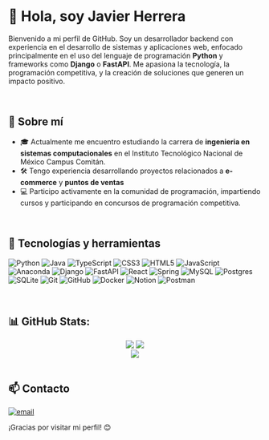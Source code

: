 # 👋 Hola, soy Javier Herrera

Bienvenido a mi perfil de GitHub. Soy un desarrollador backend con experiencia en el desarrollo de sistemas y aplicaciones web, enfocado principalmente en el uso del lenguaje de programación **Python** y frameworks como **Django** o **FastAPI**. Me apasiona la tecnología, la programación competitiva, y la creación de soluciones que generen un impacto positivo.

<br>

## 🚀 Sobre mí
- 🎓 Actualmente me encuentro estudiando la carrera de **ingenieria en sistemas computacionales** en el Instituto Tecnológico Nacional de México Campus Comitán.
- 🛠️ Tengo experiencia desarrollando proyectos relacionados a **e-commerce** y **puntos de ventas**
- 💻 Participo activamente en la comunidad de programación, impartiendo cursos y participando en concursos de programación competitiva.

<br>

## 🔧 Tecnologías y herramientas
![Python](https://img.shields.io/badge/python-3670A0?style=for-the-badge&logo=python&logoColor=ffdd54) ![Java](https://img.shields.io/badge/java-%23ED8B00.svg?style=for-the-badge&logo=openjdk&logoColor=white) ![TypeScript](https://img.shields.io/badge/typescript-%23007ACC.svg?style=for-the-badge&logo=typescript&logoColor=white) ![CSS3](https://img.shields.io/badge/css3-%231572B6.svg?style=for-the-badge&logo=css3&logoColor=white) ![HTML5](https://img.shields.io/badge/html5-%23E34F26.svg?style=for-the-badge&logo=html5&logoColor=white) ![JavaScript](https://img.shields.io/badge/javascript-%23323330.svg?style=for-the-badge&logo=javascript&logoColor=%23F7DF1E) ![Anaconda](https://img.shields.io/badge/Anaconda-%2344A833.svg?style=for-the-badge&logo=anaconda&logoColor=white) ![Django](https://img.shields.io/badge/django-%23092E20.svg?style=for-the-badge&logo=django&logoColor=white) ![FastAPI](https://img.shields.io/badge/FastAPI-005571?style=for-the-badge&logo=fastapi) ![React](https://img.shields.io/badge/react-%2320232a.svg?style=for-the-badge&logo=react&logoColor=%2361DAFB) ![Spring](https://img.shields.io/badge/spring-%236DB33F.svg?style=for-the-badge&logo=spring&logoColor=white) ![MySQL](https://img.shields.io/badge/mysql-4479A1.svg?style=for-the-badge&logo=mysql&logoColor=white) ![Postgres](https://img.shields.io/badge/postgres-%23316192.svg?style=for-the-badge&logo=postgresql&logoColor=white) ![SQLite](https://img.shields.io/badge/sqlite-%2307405e.svg?style=for-the-badge&logo=sqlite&logoColor=white) ![Git](https://img.shields.io/badge/git-%23F05033.svg?style=for-the-badge&logo=git&logoColor=white) ![GitHub](https://img.shields.io/badge/github-%23121011.svg?style=for-the-badge&logo=github&logoColor=white) ![Docker](https://img.shields.io/badge/docker-%230db7ed.svg?style=for-the-badge&logo=docker&logoColor=white) ![Notion](https://img.shields.io/badge/Notion-%23000000.svg?style=for-the-badge&logo=notion&logoColor=white) ![Postman](https://img.shields.io/badge/Postman-FF6C37?style=for-the-badge&logo=postman&logoColor=white)

<br>

## 📊 GitHub Stats:
<div align="center">
  <img src="https://github-readme-stats.vercel.app/api?username=JJavierHA&theme=prussian&hide_border=false&include_all_commits=true&count_private=false" />
  <img src="https://nirzak-streak-stats.vercel.app/?user=JJavierHA&theme=prussian&hide_border=false" /><br>
  <img src="https://github-readme-stats.vercel.app/api/top-langs/?username=JJavierHA&theme=prussian&hide_border=false&include_all_commits=true&count_private=false&layout=compact" />
</div>
<br>

## 📫 Contacto
[![email](https://img.shields.io/badge/Email-D14836?logo=gmail&logoColor=white)](mailto:herrerajose.108f@gmail.com) 

¡Gracias por visitar mi perfil! 😊
<br>
